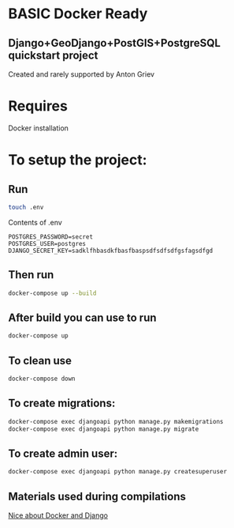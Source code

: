 # BASIC Docker Ready 

## Django+GeoDjango+PostGIS+PostgreSQL quickstart project

Created and rarely supported by Anton Griev

# Requires

Docker installation

# To setup the project:
## Run
```bash
touch .env 
```
Contents of .env
```env
POSTGRES_PASSWORD=secret
POSTGRES_USER=postgres
DJANGO_SECRET_KEY=sadklfhbasdkfbasfbaspsdfsdfsdfgsfagsdfgd
```

## Then run
```bash
docker-compose up --build
```
## After build you can use to run

```bash
docker-compose up
```
## To clean use
```bash
docker-compose down
```
## To create migrations:
```bash
docker-compose exec djangoapi python manage.py makemigrations
docker-compose exec djangoapi python manage.py migrate
```
## To create admin user:
```bash
docker-compose exec djangoapi python manage.py createsuperuser
```


## Materials used during compilations
[Nice about Docker and Django](https://medium.com/faun/tech-edition-how-to-dockerize-a-django-web-app-elegantly-924c0b83575d)